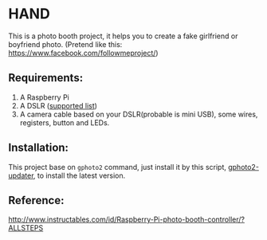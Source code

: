# HAND
This is a photo booth project, it helps you to create a fake girlfriend or boyfriend photo. (Pretend like this:  https://www.facebook.com/followmeproject/)

## Requirements:
1. A Raspberry Pi
2. A DSLR ([supported list]( http://gphoto.sourceforge.net/proj/libgphoto2/support.php))
3. A camera cable based on your DSLR(probable is mini USB), some wires, registers, button and LEDs.

## Installation:
This project base on `gphoto2` command, just install it by this script, [gphoto2-updater](https://github.com/gonzalo/gphoto2-updater/), to install the latest version.

## Reference:
http://www.instructables.com/id/Raspberry-Pi-photo-booth-controller/?ALLSTEPS
